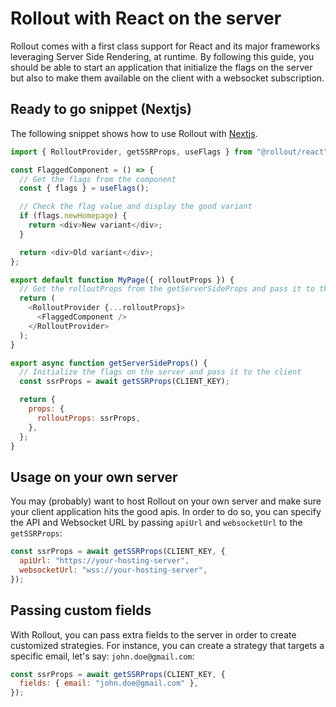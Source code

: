 # Rollout with React on the server

Rollout comes with a first class support for React and its major frameworks leveraging Server Side Rendering, at runtime. By following this guide, you should be able to start an application that initialize the flags on the server but also to make them available on the client with a websocket subscription.

## Ready to go snippet (Nextjs)

The following snippet shows how to use Rollout with [Nextjs](https://nextjs.org/).

```js
import { RolloutProvider, getSSRProps, useFlags } from "@rollout/react";

const FlaggedComponent = () => {
  // Get the flags from the component
  const { flags } = useFlags();

  // Check the flag value and display the good variant
  if (flags.newHomepage) {
    return <div>New variant</div>;
  }

  return <div>Old variant</div>;
};

export default function MyPage({ rolloutProps }) {
  // Get the rolloutProps from the getServerSideProps and pass it to the provider
  return (
    <RolloutProvider {...rolloutProps}>
      <FlaggedComponent />
    </RolloutProvider>
  );
}

export async function getServerSideProps() {
  // Initialize the flags on the server and pass it to the client
  const ssrProps = await getSSRProps(CLIENT_KEY);

  return {
    props: {
      rolloutProps: ssrProps,
    },
  };
}
```

## Usage on your own server

You may (probably) want to host Rollout on your own server and make sure your client application hits the good apis. In order to do so, you can specify the API and Websocket URL by passing `apiUrl` and `websocketUrl` to the `getSSRProps`:

```jsx
const ssrProps = await getSSRProps(CLIENT_KEY, {
  apiUrl: "https://your-hosting-server",
  websocketUrl: "wss://your-hosting-server",
});
```

## Passing custom fields

With Rollout, you can pass extra fields to the server in order to create customized strategies. For instance, you can create a strategy that targets a specific email, let's say: `john.doe@gmail.com`:

```jsx
const ssrProps = await getSSRProps(CLIENT_KEY, {
  fields: { email: "john.doe@gmail.com" },
});
```
